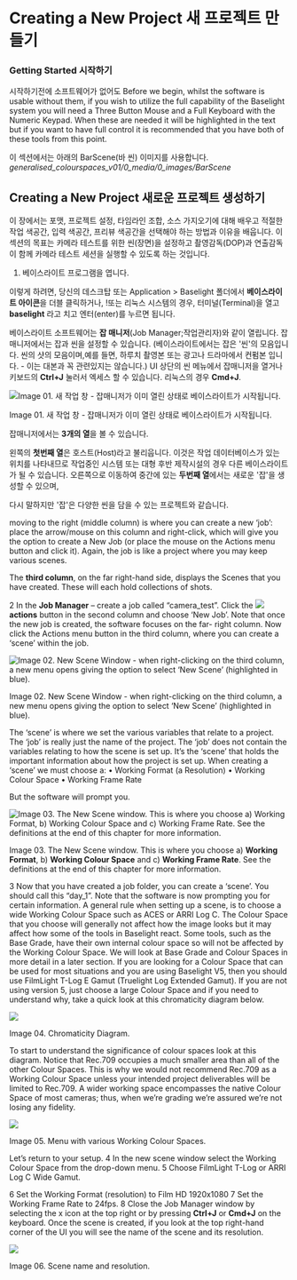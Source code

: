 # Creating a New Project 새 프로젝트 만들기

### **Getting Started**  시작하기 

시작하기전에 소프트웨어가 없어도 Before we begin, whilst the software is usable without them, if you wish to utilize the full capability of the Baselight system you will need a Three Button Mouse and a Full Keyboard with the Numeric Keypad. When these are needed it will be highlighted in the text but if you want to have full control it is recommended that you have both of these tools from this point.

이 섹션에서는 아래의 BarScene(바 씬) 이미지를 사용합니다. 
_generalised\_colourspaces\_v01/0\_media/0\_images/BarScene_

## Creating a New Project 새로운 프로젝트 생성하기



이 장에서는 포맷, 프로젝트 설정, 타임라인 조합, 소스 가지오기에 대해 배우고 적절한 작업 색공간, 입력 색공간, 프리뷰 색공간을 선택해야 하는 방법과 이유을 배웁니다. 
이 섹션의 목표는 카메라 테스트를 위한 씬(장면)을 설정하고 촬영감독(DOP)과 연출감독이 함께 카메라 테스트 세션을 실행할 수 있도록 하는 것입니다. 

1. 베이스라이트 프로그램을 엽니다. 

이렇게 하려면, 당신의 데스크탑 또는 Application > Baselight 폴더에서 **베이스라이트 아이콘**을 [](../.gitbook/assets/image%20%283%29.png)  더블 클릭하거나, !또는 리눅스 시스템의 경우, 터미널(Terminal)을 열고 **baselight** 라고 치고 엔터(enter)를 누르면 됩니다. 

베이스라이트 소프트웨어는 **잡 매니저**(Job Manager;작업관리자)와 같이 열립니다. 잡 매니저에서는  잡과 씬을 설정할 수 있습니다. (베이스라이트에서는 잡은 '씬'의 모음입니다. 씬의 샷의 모음이며,예를 들면, 하루치 촬영본 또는 광고나 드라마에서 컨펌본 입니다.  - 이는 대본과 꼭 관련있지는 않습니다.)
UI 상단의 씬 메뉴에서 잡매니저을 열거나 키보드의 **Ctrl+J** 눌러서 엑세스 할 수 있습니다. 리눅스의 경우 **Cmd+J**.

![Image 01. 새 작업 창 - 잡매니저가 이미 열린 상태로 베이스라이트가 시작됩니다.](../.gitbook/assets/image.png)

Image 01. 새 작업 창 - 잡매니저가 이미 열린 상태로 베이스라이트가 시작됩니다.

잡매니저에서는 **3개의 열**을 볼 수 있습니다. 

왼쪽의 **첫번째 열**은 호스트(Host)라고 불리웁니다. 이것은 작업 데이터베이스가 있는 위치를 나타내므로 작업중인 시스템 또는 대형 후반 제작시설의 경우 다른 베이스라이트가 될 수 있습니다. 
오른쪽으로 이동하여 중간에 있는 **두번째 열**에서는 새로운 '잡'을 생성할 수 있으며,

다시 말하지만 '잡'은 다양한 씬을 담을 수 있는 프로젝트와 같습니다. 

 moving to the right \(middle column\) is where you can create a new ‘job’: place the arrow/mouse on this column and right-click, which will give you the option to create a New Job \(or place the mouse on the Actions menu button and click it\). Again, the job is like a project where you may keep various scenes.

The **third column**, on the far right-hand side, displays the Scenes that you have created. These will each hold collections of shots.

2 In the **Job Manager** – create a job called “camera\_test”. Click the ![](../.gitbook/assets/image%20%289%29.png) **actions** button in the second column and choose ‘New Job’. Note that once the new job is created, the software focuses on the far- right column. Now click the Actions menu button in the third column, where you can create a ‘scene’ within the job.

![ Image 02. New Scene Window - when right-clicking on the third column, a new menu opens giving the option to select &#x2018;New Scene&#x2019; \(highlighted in blue\).](../.gitbook/assets/image%20%281%29.png)

Image 02. New Scene Window - when right-clicking on the third column, a new menu opens giving the option to select ‘New Scene’ \(highlighted in blue\).

The ‘scene’ is where we set the various variables that relate to a project. The ‘job’ is really just the name of the project. The ‘job’ does not contain the variables relating to how the scene is set up. It’s the ‘scene’ that holds the important information about how the project is set up. When creating a ‘scene’ we must choose a: • Working Format \(a Resolution\) • Working Colour Space • Working Frame Rate

But the software will prompt you.

![ Image 03. The New Scene window. This is where you choose a\) Working Format, b\) Working Colour Space and c\) Working Frame Rate. See the definitions at the end of this chapter for more information.](../.gitbook/assets/image%20%288%29.png)

Image 03. The New Scene window. This is where you choose a\) **Working Format**, b\) **Working Colour Space** and c\) **Working Frame Rate**. See the definitions at the end of this chapter for more information.

3 Now that you have created a job folder, you can create a ‘scene’. You should call this “day\_1”. Note that the software is now prompting you for certain information. A general rule when setting up a scene, is to choose a wide Working Colour Space such as ACES or ARRI Log C. The Colour Space that you choose will generally not affect how the image looks but it may affect how some of the tools in Baselight react. Some tools, such as the Base Grade, have their own internal colour space so will not be affected by the Working Colour Space. We will look at Base Grade and Colour Spaces in more detail in a later section. If you are looking for a Colour Space that can be used for most situations and you are using Baselight V5, then you should use FilmLight T-Log E Gamut \(Truelight Log Extended Gamut\). If you are not using version 5, just choose a large Colour Space and if you need to understand why, take a quick look at this chromaticity diagram below.

![](../.gitbook/assets/image%20%286%29.png)

Image 04. Chromaticity Diagram.

To start to understand the significance of colour spaces look at this diagram. Notice that Rec.709 occupies a much smaller area than all of the other Colour Spaces. This is why we would not recommend Rec.709 as a Working Colour Space unless your intended project deliverables will be limited to Rec.709. A wider working space encompasses the native Colour Space of most cameras; thus, when we’re grading we’re assured we’re not losing any fidelity.

![](../.gitbook/assets/image%20%287%29.png)

Image 05. Menu with various Working Colour Spaces.

Let’s return to your setup. 4 In the new scene window select the Working Colour Space from the drop-down menu. 5 Choose FilmLight T-Log or ARRI Log C Wide Gamut.

6 Set the Working Format \(resolution\) to Film HD 1920x1080 7 Set the Working Frame Rate to 24fps. 8 Close the Job Manager window by selecting the x icon at the top right or by pressing **Ctrl+J** or **Cmd+J** on the keyboard. Once the scene is created, if you look at the top right-hand corner of the UI you will see the name of the scene and its resolution.

![](../.gitbook/assets/image%20%284%29.png)

Image 06. Scene name and resolution.

